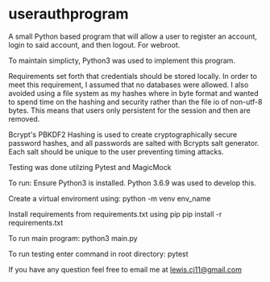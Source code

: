# userauthprogram
A small Python based program that will allow a user to register an account, login to said account, and then logout. For webroot.

To maintain simplicty, Python3 was used to implement this program.

Requirements set forth that credentials should be stored locally. In order to meet this requirement, I assumed that no databases were allowed. I also avoided using a file system as my hashes where in byte format and wanted to spend time on the hashing and security rather than the file io of non-utf-8 bytes. This means that users only persistent for the session and then are removed.

Bcrypt's PBKDF2 Hashing is used to create cryptographically secure password hashes, and all passwords are salted with Bcrypts salt generator.
Each salt should be unique to the user preventing timing attacks.

Testing was done utilzing Pytest and MagicMock


To run:
  Ensure Python3 is installed. Python 3.6.9 was used to develop this.

  Create a virtual enviroment using:
    python -m venv env_name

  Install requirements from requirements.txt using pip
    pip install -r requirements.txt

  To run main program:
    python3 main.py

  To run testing enter command in root directory:
    pytest


If you have any question feel free to email me at lewis.cj11@gmail.com
